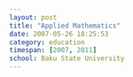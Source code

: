 ```yaml
---
layout: post
title: "Applied Mathematics"
date: 2007-05-26 18:25:53
category: education
timespan: [2007, 2011]
school: Baku State University
---
```

